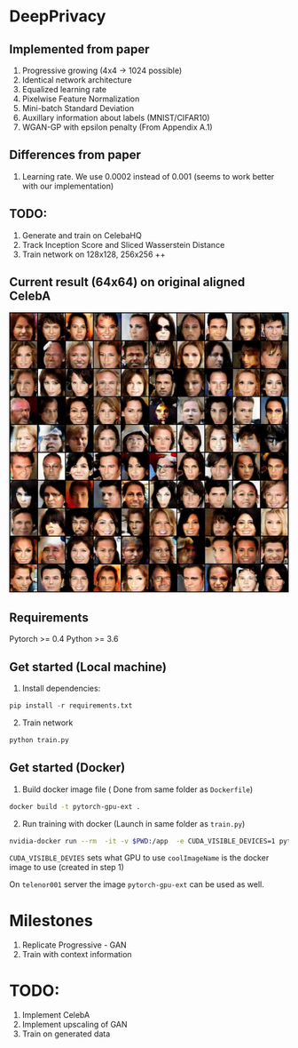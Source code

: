 # DeepPrivacy


## Implemented from paper

1. Progressive growing (4x4 -> 1024 possible)
2. Identical network architecture 
3. Equalized learning rate
4. Pixelwise Feature Normalization
5. Mini-batch Standard Deviation
6. Auxillary information about labels (MNIST/CIFAR10)
7. WGAN-GP with epsilon penalty (From Appendix A.1)

## Differences from paper
1. Learning rate. We use 0.0002 instead of 0.001 (seems to work better with our implementation)


## TODO: 
1. Generate and train on CelebaHQ 
2. Track Inception Score and Sliced Wasserstein Distance
3. Train network on 128x128, 256x256 ++


## Current result (64x64) on original aligned CelebA
![alt text](examples/64x64.jpg)

## Requirements
Pytorch >= 0.4
Python >= 3.6

## Get started (Local machine)

1. Install dependencies: 

```python
pip install -r requirements.txt
```
2. Train network

```python
python train.py
```

## Get started (Docker)

1. Build docker image file ( Done from same folder as `Dockerfile`) 

```bash
docker build -t pytorch-gpu-ext . 
```

2. Run training with docker (Launch in same folder as `train.py`)
```bash
nvidia-docker run --rm  -it -v $PWD:/app  -e CUDA_VISIBLE_DEVICES=1 pytorch-gpu-ext python train.py 
```

`CUDA_VISIBLE_DEVIES` sets what GPU to use
`coolImageName` is the docker image to use (created in step 1) 

On `telenor001` server the image `pytorch-gpu-ext` can be used as well.



# Milestones

1. Replicate Progressive - GAN
2. Train with context information

# TODO:

1. Implement CelebA
2. Implement upscaling of GAN
3. Train on generated data
